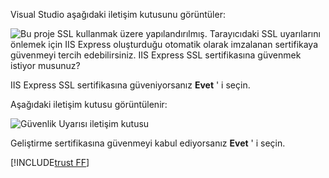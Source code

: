Visual Studio aşağıdaki iletişim kutusunu görüntüler:

![Bu proje SSL kullanmak üzere yapılandırılmış. Tarayıcıdaki SSL uyarılarını önlemek için IIS Express oluşturduğu otomatik olarak imzalanan sertifikaya güvenmeyi tercih edebilirsiniz. IIS Express SSL sertifikasına güvenmek istiyor musunuz?](~/getting-started/_static/trustCert.png)

IIS Express SSL sertifikasına güveniyorsanız **Evet** ' i seçin.

Aşağıdaki iletişim kutusu görüntülenir:

![Güvenlik Uyarısı iletişim kutusu](~/getting-started/_static/cert.png)

Geliştirme sertifikasına güvenmeyi kabul ediyorsanız **Evet** ' i seçin.

[!INCLUDE[trust FF](~/includes/trust-ff.md)]